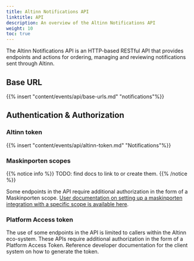 ```yaml
---
title: Altinn Notifications API
linktitle: API
description: An overview of the Altinn Notifications API
weight: 10
toc: true
---
```


The Altinn Notifications API is an HTTP-based RESTful API that provides endpoints and actions for ordering,
managing and reviewing notifications sent through Altinn.

## Base URL

{{% insert "content/events/api/base-urls.md" "notifications"%}}

## Authentication & Authorization

### Altinn token

{{% insert "content/events/api/altinn-token.md" "Notifications"%}}

### Maskinporten scopes

{{% notice info %}}
TODO: find docs to link to or create them.
{{% /notice %}}

Some endpoints in the API require additional authorization in the form of a
Maskinporten scope. [User documentation on setting up a maskinporten integration with a specific scope
is available here]().

### Platform Access token

The use of some endpoints in the API is limited to callers within the Altinn eco-system.
These APIs require additional authorization in the form of a
Platform Access Token. Reference developer documentation for the client system on how to generate
the token.

